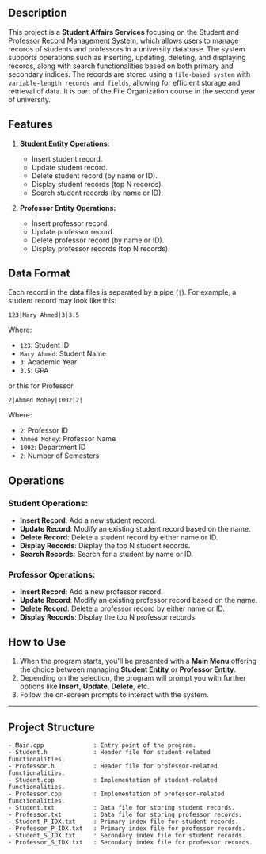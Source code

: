 ## Description
This project is a **Student Affairs Services** focusing on the Student and Professor Record Management System, which allows users to manage records of students and professors in a university database. The system supports operations such as inserting, updating, deleting, and displaying records, along with search functionalities based on both primary and secondary indices. The records are stored using a `file-based system` with `variable-length records and fields`, allowing for efficient storage and retrieval of data. 
It is part of the File Organization course in the second year of university.

## Features
1. **Student Entity Operations:**
   - Insert student record.
   - Update student record.
   - Delete student record (by name or ID).
   - Display student records (top N records).
   - Search student records (by name or ID).

2. **Professor Entity Operations:**
   - Insert professor record.
   - Update professor record.
   - Delete professor record (by name or ID).
   - Display professor records (top N records).
  

## Data Format
Each record in the data files is separated by a pipe (`|`). For example, a student record may look like this:
```
123|Mary Ahmed|3|3.5
```
Where:
- `123`: Student ID
- `Mary Ahmed`: Student Name
- `3`: Academic Year
- `3.5`: GPA

or this for Professor
```
2|Ahmed Mohey|1002|2|
```
Where:
- `2`: Professor ID
- `Ahmed Mohey`: Professor Name
- `1002`: Department ID
- `2`: Number of Semesters

## Operations
### Student Operations:
- **Insert Record**: Add a new student record.
- **Update Record**: Modify an existing student record based on the name.
- **Delete Record**: Delete a student record by either name or ID.
- **Display Records**: Display the top N student records.
- **Search Records**: Search for a student by name or ID.

### Professor Operations:
- **Insert Record**: Add a new professor record.
- **Update Record**: Modify an existing professor record based on the name.
- **Delete Record**: Delete a professor record by either name or ID.
- **Display Records**: Display the top N professor records.

## How to Use
1. When the program starts, you'll be presented with a **Main Menu** offering the choice between managing **Student Entity** or **Professor Entity**.
2. Depending on the selection, the program will prompt you with further options like **Insert**, **Update**, **Delete**, etc.
3. Follow the on-screen prompts to interact with the system.

---

## Project Structure
```
- Main.cpp              : Entry point of the program.
- Student.h             : Header file for student-related functionalities.
- Professor.h           : Header file for professor-related functionalities.
- Student.cpp           : Implementation of student-related functionalities.
- Professor.cpp         : Implementation of professor-related functionalities.
- Student.txt           : Data file for storing student records.
- Professor.txt         : Data file for storing professor records.
- Student_P_IDX.txt     : Primary index file for student records.
- Professor_P_IDX.txt   : Primary index file for professor records.
- Student_S_IDX.txt     : Secondary index file for student records.
- Professor_S_IDX.txt   : Secondary index file for professor records.
```
